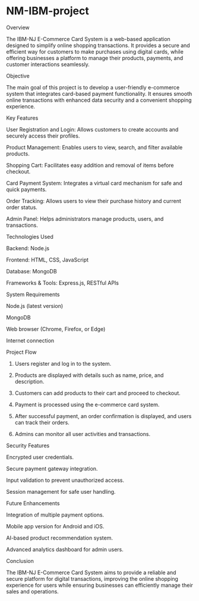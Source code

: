 # NM-IBM-project
Overview

The IBM-NJ E-Commerce Card System is a web-based application designed to simplify online shopping transactions. It provides a secure and efficient way for customers to make purchases using digital cards, while offering businesses a platform to manage their products, payments, and customer interactions seamlessly.

Objective

The main goal of this project is to develop a user-friendly e-commerce system that integrates card-based payment functionality. It ensures smooth online transactions with enhanced data security and a convenient shopping experience.

Key Features

User Registration and Login: Allows customers to create accounts and securely access their profiles.

Product Management: Enables users to view, search, and filter available products.

Shopping Cart: Facilitates easy addition and removal of items before checkout.

Card Payment System: Integrates a virtual card mechanism for safe and quick payments.

Order Tracking: Allows users to view their purchase history and current order status.

Admin Panel: Helps administrators manage products, users, and transactions.


Technologies Used

Backend: Node.js

Frontend: HTML, CSS, JavaScript

Database: MongoDB

Frameworks & Tools: Express.js, RESTful APIs


System Requirements

Node.js (latest version)

MongoDB

Web browser (Chrome, Firefox, or Edge)

Internet connection


Project Flow

1. Users register and log in to the system.


2. Products are displayed with details such as name, price, and description.


3. Customers can add products to their cart and proceed to checkout.


4. Payment is processed using the e-commerce card system.


5. After successful payment, an order confirmation is displayed, and users can track their orders.


6. Admins can monitor all user activities and transactions.



Security Features

Encrypted user credentials.

Secure payment gateway integration.

Input validation to prevent unauthorized access.

Session management for safe user handling.


Future Enhancements

Integration of multiple payment options.

Mobile app version for Android and iOS.

AI-based product recommendation system.

Advanced analytics dashboard for admin users.


Conclusion

The IBM-NJ E-Commerce Card System aims to provide a reliable and secure platform for digital transactions, improving the online shopping experience for users while ensuring businesses can efficiently manage their sales and operations.
